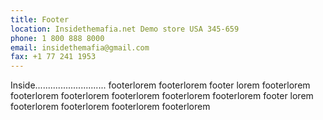 ```yaml
---
title: Footer
location: Insidethemafia.net Demo store USA 345-659
phone: 1 800 888 8000
email: insidethemafia@gmail.com
fax: +1 77 241 1953
---
```

Inside............................ footerlorem footerlorem footer lorem footerlorem footerlorem footerlorem footerlorem footerlorem footerlorem footer lorem footerlorem footerlorem footerlorem footerlorem